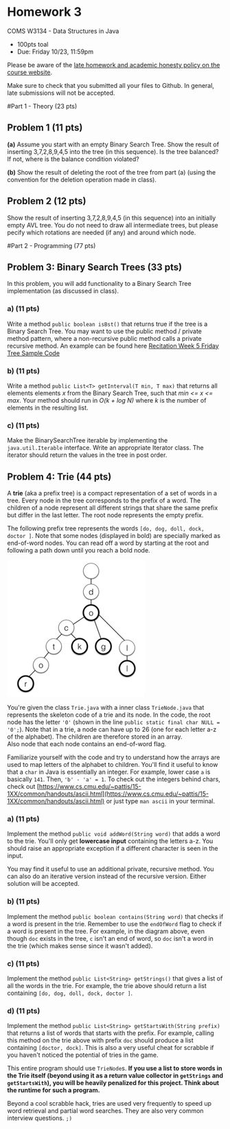 # Homework 3
COMS W3134 - Data Structures in Java
* 100pts toal
* Due: Friday 10/23,  11:59pm


Please be aware of the [late homework and academic honesty policy on the course website](http://www.cs.columbia.edu/~bauer/cs3134/homework.html).


Make sure to check that you submitted all your files to Github. In general, late submissions will not be accepted.


#Part 1 - Theory (23 pts)

## Problem 1 (11 pts)
**(a)** Assume  you  start  with  an  empty Binary Search Tree. Show  the  result  of  inserting  3,7,2,8,9,4,5 into the tree (in this sequence). Is the tree balanced? If not, where is the balance condition violated?

**(b)** Show the result of deleting the root of the tree from part (a) (using the convention for the deletion operation made in class).

## Problem 2 (12 pts)
Show the result of inserting 3,7,2,8,9,4,5 (in this sequence) into an initially empty AVL tree.  You do not need to draw all intermediate trees, but please pecify which rotations are needed (if any) and around which node.

#Part 2 - Programming (77 pts)

## Problem 3: Binary Search Trees   (33 pts)
In this problem, you will add functionality to a Binary Search Tree implementation (as discussed in class).

### a) (11 pts)
Write a method `public boolean isBst()` that returns true if the tree is a Binary Search Tree. You may want to use the public method / private method pattern, where a non-recursive public method calls a private recursive method. An example can be found here [Recitation Week 5 Friday Tree Sample Code](https://github.com/cs3134/recitations/blob/master/week5-fri/basic-tree/src/Tree.java)

### b) (11 pts)
Write a method `public List<T> getInterval(T min, T max)` that returns all elements elements *x* from the Binary Search Tree, such that *min <= x <= max*. Your method should run in *O(k + log N)* where *k* is the number of elements in the resulting list.

### c) (11 pts)
Make the BinarySearchTree iterable by implementing the `java.util.Iterable` interface. Write an appropriate Iterator class. The iterator should return the values in the tree in post order. 

## Problem 4: Trie (44 pts)

A **trie** (aka a prefix tree)  is a compact representation of a set of words in a tree. Every node in the tree corresponds to the prefix of a word. The children of a node represent all different strings that share the same prefix but differ in the last letter. The root node represents the empty prefix.

The following prefix tree represents the words `[do, dog, doll, dock, doctor ]`. Note that some nodes (displayed in bold) are specially marked as end-of-word nodes. You can read off a word by starting at the root and following a path down until you reach a bold node.

![./trie.pdf](./trie.png)

You're given the class `Trie.java` with a inner class `TrieNode.java` that represents the skeleton code of a trie and its node. In the code, the root node has the letter `'0'` (shown in the line `public static final char NULL = '0';`). Note that in a trie, a node can have up to 26 (one for each letter a-z of the alphabet). The children are therefore stored in an array.  
Also node that each node contains an end-of-word flag.

Familiarize yourself with the code and try to understand how the arrays are used to map letters of the alphabet to children.
You'll  find it useful to know that a `char` in Java is essentially an integer. For example, lower case `a` is basically `141`. Then, `'b' - 'a' = 1`. To check out the integers behind chars, check out [https://www.cs.cmu.edu/~pattis/15-1XX/common/handouts/ascii.html](https://www.cs.cmu.edu/~pattis/15-1XX/common/handouts/ascii.html) or just type `man ascii` in your terminal.

### a) (11 pts)

Implement the method `public void addWord(String word)` that adds a word to the trie. You'll only get **lowercase input** containing the letters a-z. You should raise an appropriate exception if a different character is seen in the input.

You may find it useful to use an additional private, recursive method. You can also do an iterative version instead of the recursive version. Either solution will be accepted. 

### b) (11 pts)

Implement the method `public boolean contains(String word)` that checks if a word is present in the trie. Remember to use the `endOfWord` flag to check if a word is present in the tree. For example, in the diagram above, even though `doc` exists in the tree, `c` isn't an end of word, so `doc` isn't a word in the trie (which makes sense since it wasn't added).

### c) (11 pts)

Implement the method `public List<String> getStrings()` that gives a list of all the words in the trie. For example, the trie above should return a list containing `[do, dog, doll, dock, doctor ]`.

### d) (11 pts)

Implement the method `public List<String> getStartsWith(String prefix)` that returns a list of words that starts with the prefix. For example, calling this method on the trie above with prefix `doc` should produce a list containing `[doctor, dock]`. This is also a very useful cheat for scrabble if you haven't noticed the potential of tries in the game.

This entire program should use `TrieNode`s. **If you use a list to store words in the Trie itself (beyond using it as a return value collector in `getStrings` and `getStartsWith`), you will be heavily penalized for this project. Think about the runtime for such a program.**

Beyond a cool scrabble hack, tries are used very frequently to speed up word retrieval and partial word searches. They are also very common interview questions. `;)`
